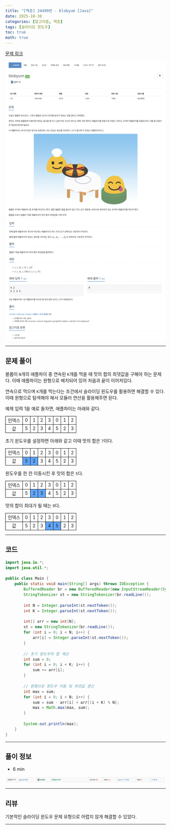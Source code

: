 ```yaml
---
title: "[백준] 24499번 - blobyum [Java]"
date: 2025-10-30
categories: [알고리즘, 백준]
tags: [슬라이딩 윈도우]
toc: true
math: true
---
```


[문제 링크](https://www.acmicpc.net/problem/24499)

![](/assets/posts/2025-10-30/백준%2024499%20blobyum/photo1.png)
![](/assets/posts/2025-10-30/백준%2024499%20blobyum/photo2.png)

---

## 문제 풀이

블롭이 `N`개의 애플파이 중 연속된 `K`개를 먹을 때 맛의 합의 최댓값을 구해야 하는 문제다. 이때 애플파이는 원형으로 배치되어 있어 처음과 끝이 이어져있다.

연속으로 먹으며 `K`개를 먹는다는 조건에서 슬라이딩 윈도우를 활용하면 해결할 수 있다. 이때 원형으로 탐색해야 해서 모듈러 연산을 활용해주면 된다.

예제 입력 1을 예로 들자면, 애플파이는 아래와 같다.

<div>
	<table style="border-collapse:collapse; width:100%; text-align:center; table-layout:fixed;">
		<tr>
			<td style="border:1px solid black;">인덱스</td>
			<td style="border:1px solid black;">0</td>
			<td style="border:1px solid black;">1</td>
			<td style="border:1px solid black;">2</td>
			<td style="border:1px solid black;">3</td>
			<td style="border:1px solid black;">0</td>
			<td style="border:1px solid black;">1</td>
			<td style="border:1px solid black;">2</td>
		</tr>
		<tr>
			<td style="border:1px solid black;">값</td>
			<td style="border:1px solid black;">5</td>
			<td style="border:1px solid black;">2</td>
			<td style="border:1px solid black;">3</td>
			<td style="border:1px solid black;">4</td>
			<td style="border:1px solid black;">5</td>
			<td style="border:1px solid black;">2</td>
			<td style="border:1px solid black;">3</td>
		</tr>
	</table>
</div>

초기 윈도우를 설정하면 아래와 같고 이때 맛의 합은 `7`이다.

<div>
	<table style="border-collapse:collapse; width:100%; text-align:center; table-layout:fixed;">
		<tr>
			<td style="border:1px solid black;">인덱스</td>
			<td style="border:1px solid black;">0</td>
			<td style="border:1px solid black;">1</td>
			<td style="border:1px solid black;">2</td>
			<td style="border:1px solid black;">3</td>
			<td style="border:1px solid black;">0</td>
			<td style="border:1px solid black;">1</td>
			<td style="border:1px solid black;">2</td>
		</tr>
		<tr>
			<td style="border:1px solid black;">값</td>
			<td style="border:1px solid black; background-color:#60a5fa;">5</td>
			<td style="border:1px solid black; background-color:#60a5fa;">2</td>
			<td style="border:1px solid black;">3</td>
			<td style="border:1px solid black;">4</td>
			<td style="border:1px solid black;">5</td>
			<td style="border:1px solid black;">2</td>
			<td style="border:1px solid black;">3</td>
		</tr>
	</table>
</div>

윈도우를 한 칸 이동시킨 후 맛의 합은 `5`다.

<div>
	<table style="border-collapse:collapse; width:100%; text-align:center; table-layout:fixed;">
		<tr>
			<td style="border:1px solid black;">인덱스</td>
			<td style="border:1px solid black;">0</td>
			<td style="border:1px solid black;">1</td>
			<td style="border:1px solid black;">2</td>
			<td style="border:1px solid black;">3</td>
			<td style="border:1px solid black;">0</td>
			<td style="border:1px solid black;">1</td>
			<td style="border:1px solid black;">2</td>
		</tr>
		<tr>
			<td style="border:1px solid black;">값</td>
			<td style="border:1px solid black;">5</td>
			<td style="border:1px solid black; background-color:#60a5fa;">2</td>
			<td style="border:1px solid black; background-color:#60a5fa;">3</td>
			<td style="border:1px solid black;">4</td>
			<td style="border:1px solid black;">5</td>
			<td style="border:1px solid black;">2</td>
			<td style="border:1px solid black;">3</td>
		</tr>
	</table>
</div>

맛의 합이 최대가 될 때는 `9`다.

<div>
	<table style="border-collapse:collapse; width:100%; text-align:center; table-layout:fixed;">
		<tr>
			<td style="border:1px solid black;">인덱스</td>
			<td style="border:1px solid black;">0</td>
			<td style="border:1px solid black;">1</td>
			<td style="border:1px solid black;">2</td>
			<td style="border:1px solid black;">3</td>
			<td style="border:1px solid black;">0</td>
			<td style="border:1px solid black;">1</td>
			<td style="border:1px solid black;">2</td>
		</tr>
		<tr>
			<td style="border:1px solid black;">값</td>
			<td style="border:1px solid black;">5</td>
			<td style="border:1px solid black;">2</td>
			<td style="border:1px solid black;">3</td>
			<td style="border:1px solid black; background-color:#60a5fa;">4</td>
			<td style="border:1px solid black; background-color:#60a5fa;">5</td>
			<td style="border:1px solid black;">2</td>
			<td style="border:1px solid black;">3</td>
		</tr>
	</table>
</div>

---

## 코드

```java
import java.io.*;
import java.util.*;

public class Main {
    public static void main(String[] args) throws IOException {
        BufferedReader br = new BufferedReader(new InputStreamReader(System.in));
        StringTokenizer st = new StringTokenizer(br.readLine());

        int N = Integer.parseInt(st.nextToken());
        int K = Integer.parseInt(st.nextToken());

        int[] arr = new int[N];
        st = new StringTokenizer(br.readLine());
        for (int i = 0; i < N; i++) {
            arr[i] = Integer.parseInt(st.nextToken());
        }

        // 초기 윈도우의 합 계산
        int sum = 0;
        for (int i = 0; i < K; i++) {
            sum += arr[i];
        }

        // 원형으로 윈도우 이동 및 최댓값 갱신
        int max = sum;
        for (int i = 0; i < N; i++) {
            sum = sum - arr[i] + arr[(i + K) % N];
            max = Math.max(max, sum);
        }

        System.out.println(max);
    }
}
```

---

## 풀이 정보

- 6 min

![](/assets/posts/2025-10-30/백준%2024499%20blobyum/photo3.png)

---

## 리뷰

기본적인 슬라이딩 윈도우 문제 유형으로 어렵지 않게 해결할 수 있었다.

---

